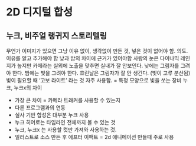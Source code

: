 # 2D 디지털 합성
## 누크, 비주얼 랭귀지 스토리텔링
무언가 이미지가 있으면 그냥 이유 없이, 생각없이 만든 것, 넣은 것이 없어야 함.
의도. 이유를 알고 추가해야 함
낮과 밤의 차이에 근거가 있어야함
사람의 눈은 다이나믹 레인지가 높지만 카메라는 실외에 노출을 맞추면 실내가 잘 안보인다.
낮에는 그림자를 그려야  한다.
밤에는 빛을 그려야 한다.
흐린날은 그림자가 잘 안 생긴다. (빛이 고루 분산됨)
빛이 필요할 때 ‘고보 라이트’ 라는 것 자주 사용함. = 특정 모양으로 빛을 쏘는 장비 
누크, 누크x의 차이 
-	가장 큰 차이 = 카메라 트래커를 사용할 수 있는지 
-	다른 프로그램과의 연동 
-	실사 기반 합성은 대부분 누크 사용
-	누크 히어로는 타임라인 전체까지 볼 수 있는 것
-	누크, 누크x 는 사용할 컷만 가져와 사용하는 것. 
-	일러스트로 소스 만든 후 에프터 이팩트 = 2d 애니메이션 만들때 주로 사용
